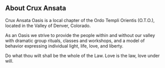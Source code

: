 <h2>About Crux Ansata</h2>
<p>Crux Ansata Oasis is a local chapter of the Ordo Templi Orientis (O.T.O.), located in the Valley of Denver, Colorado.<p>
<p>As an Oasis we strive to provide the people within and without our valley with dramatic group rituals, classes and workshops, and a model of behavior expressing individual light, life, love, and liberty.</p>
<pullquote>Do what thou wilt shall be the whole of the Law. Love is the law, love under will.</pullquote><br><br><br>
